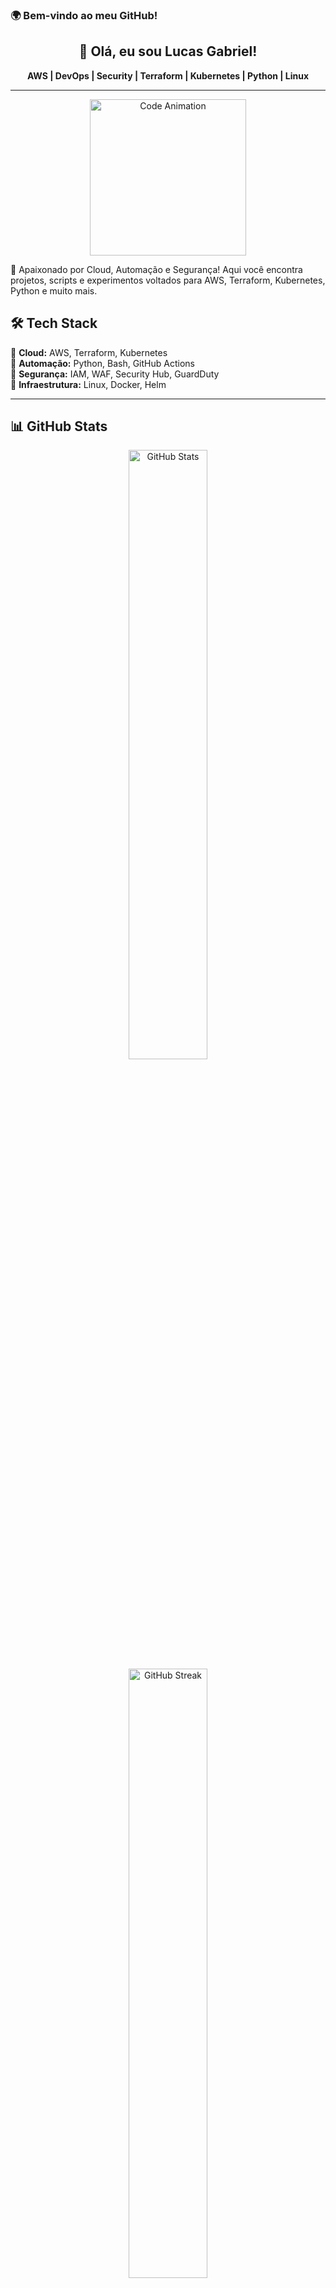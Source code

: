 ### 🌍 Bem-vindo ao meu GitHub!

<div align="center">
  <h2>👋 Olá, eu sou Lucas Gabriel!</h2>
  <p><strong>AWS | DevOps | Security | Terraform | Kubernetes | Python | Linux</strong></p>
</div>

---

<div align="center">
  <img src="https://media.giphy.com/media/3o7abldj0b3rxrZUxW/giphy.gif" width="250" alt="Code Animation">
</div>

🚀 Apaixonado por Cloud, Automação e Segurança! Aqui você encontra projetos, scripts e experimentos voltados para AWS, Terraform, Kubernetes, Python e muito mais.

## 🛠️ Tech Stack

🔹 **Cloud:** AWS, Terraform, Kubernetes  
🔹 **Automação:** Python, Bash, GitHub Actions  
🔹 **Segurança:** IAM, WAF, Security Hub, GuardDuty  
🔹 **Infraestrutura:** Linux, Docker, Helm  

---

## 📊 GitHub Stats

<div align="center">
  <img src="https://github-readme-stats.vercel.app/api?username=secopsninjaaws&show_icons=true&theme=radical" width="50%" alt="GitHub Stats">
  <img src="https://github-readme-streak-stats.herokuapp.com/?user=secopsninjaaws&theme=radical" width="50%" alt="GitHub Streak">
</div>


## 📬 Conecte-se Comigo

<div align="center">
  <a href="https://www.linkedin.com/in/lucasgabrieldiniz/" target="_blank"><img src="https://img.shields.io/badge/LinkedIn-blue?style=for-the-badge&logo=linkedin" alt="LinkedIn"></a>
  <a href="mailto:lucas@secopsninjaaws.com.br"><img src="https://img.shields.io/badge/Email-D14836?style=for-the-badge&logo=gmail&logoColor=white" alt="Email"></a>
</div>

---

⚡ **Dica Rápida:** *Automação e segurança são a chave para um ambiente escalável e confiável!*
